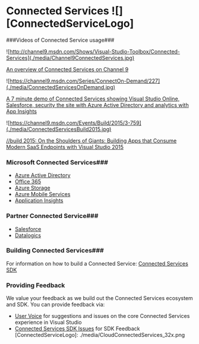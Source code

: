 # Connected Services ![][ConnectedServiceLogo]


###Videos of Connected Service usage###

![http://channel9.msdn.com/Shows/Visual-Studio-Toolbox/Connected-Services](./media/Channel9ConnectedServices.jpg)

[An overview of Connected Services on Channel 9](http://channel9.msdn.com/Shows/Visual-Studio-Toolbox/Connected-Services)

![https://channel9.msdn.com/Series/ConnectOn-Demand/227](./media/ConnectedServicesOnDemand.jpg)

[A 7 minute demo of Connected Services showing Visual Studio Online, Salesforce, security the site with Azure Active Directory and analytics with App Insights](https://channel9.msdn.com/Series/Visual-Studio-2015-Enterprise-Videos/Connecting-to-Services-with-Visual-Studio)

![https://channel9.msdn.com/Events/Build/2015/3-759](./media/ConnectedServicesBuild2015.jpg)

[//build 2015: On the Shoulders of Giants: Building Apps that Consume Modern SaaS Endpoints with Visual Studio 2015](https://channel9.msdn.com/Events/Build/2015/3-759)

### Microsoft Connected Services###
* [Azure Active Directory](http://go.microsoft.com/fwlink/?LinkId=513809)
* [Office 365]( http://go.microsoft.com/fwlink/?LinkID=512158)
* [Azure Storage](http://go.microsoft.com/fwlink/?LinkId=513126)
* [Azure Mobile Services](http://azure.microsoft.com/en-us/services/app-service/mobile/)
* [Application Insights](http://go.microsoft.com/fwlink/?LinkID=511987)

### Partner Connected Service###
* [Salesforce](https://visualstudiogallery.msdn.microsoft.com/site/search?f%5B0%5D.Type=SearchText&f%5B0%5D.Value=salesforce&f%5B1%5D.Type=User&f%5B1%5D.Value=Salesforce%20Developer%20Program&f%5B1%5D.Text=Salesforce%20Developer%20Program)
* [Datalogics](http://www.datalogics.com/ConnectedService)

### Building Connected Services###
For information on how to build a Connected Service: [Connected Services SDK](https://github.com/Microsoft/ConnectedServices/tree/master/SDK)

### Providing Feedback
We value your feedback as we build out the Connected Services ecosystem and SDK. You can provide feedback via:
 
* [User Voice](https://visualstudio.uservoice.com/forums/265038-connected-services) for suggestions and issues on the core Connected Services experience in Visual Studio
* [Connected Services SDK Issues](https://github.com/Microsoft/ConnectedServices-ProviderAuthorSamples/issues) for SDK Feedback
[ConnectedServiceLogo]: ./media/CloudConnectedServices_32x.png

